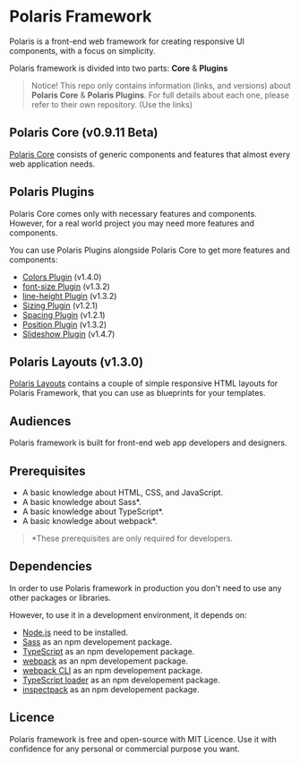# Polaris Framework

Polaris is a front-end web framework for creating responsive UI components, with a focus on simplicity.

Polaris framework is divided into two parts: **Core** & **Plugins**

> Notice!
> This repo only contains information (links, and versions) about **Polaris Core** & **Polaris Plugins**.
> For full details about each one, please refer to their own repository. (Use the links)


## Polaris Core (v0.9.11 Beta)

[Polaris Core](https://github.com/heminsatya/polaris-core) consists of generic components and features that almost every web application needs.


## Polaris Plugins

Polaris Core comes only with necessary features and components. However, for a real world project you may need more features and components.

You can use Polaris Plugins alongside Polaris Core to get more features and components:

- [Colors Plugin](https://github.com/heminsatya/polaris-colors) (v1.4.0)
- [font-size Plugin](https://github.com/heminsatya/polaris-font-size) (v1.3.2)
- [line-height Plugin](https://github.com/heminsatya/polaris-line-height) (v1.3.2)
- [Sizing Plugin](https://github.com/heminsatya/polaris-sizing) (v1.2.1)
- [Spacing Plugin](https://github.com/heminsatya/polaris-spacing) (v1.2.1)
- [Position Plugin](https://github.com/heminsatya/polaris-position) (v1.3.2)
- [Slideshow Plugin](https://github.com/heminsatya/polaris-slideshow) (v1.4.7)


## Polaris Layouts (v1.3.0)

[Polaris Layouts](https://github.com/heminsatya/polaris-layouts) contains a couple of simple responsive HTML layouts for Polaris Framework, that you can use as blueprints for your templates.


## Audiences

Polaris framework is built for front-end web app developers and designers.


## Prerequisites

* A basic knowledge about HTML, CSS, and JavaScript.
* A basic knowledge about Sass*.
* A basic knowledge about TypeScript*.
* A basic knowledge about webpack*.

> *These prerequisites are only required for developers.


## Dependencies

In order to use Polaris framework in production you don't need to use any other packages or libraries.

However, to use it in a development environment, it depends on:

* [Node.js](https://nodejs.org/en/) need to be installed.
* [Sass](https://www.npmjs.com/package/sass) as an npm developement package.
* [TypeScript](https://www.npmjs.com/package/typescript) as an npm developement package.
* [webpack](https://www.npmjs.com/package/webpack) as an npm developement package.
* [webpack CLI](https://www.npmjs.com/package/webpack-cli) as an npm developement package.
* [TypeScript loader](https://www.npmjs.com/package/ts-loader) as an npm developement package.
* [inspectpack](https://www.npmjs.com/package/inspectpack) as an npm developement package.


## Licence

Polaris framework is free and open-source with MIT Licence. Use it with confidence for any personal or commercial purpose you want.
